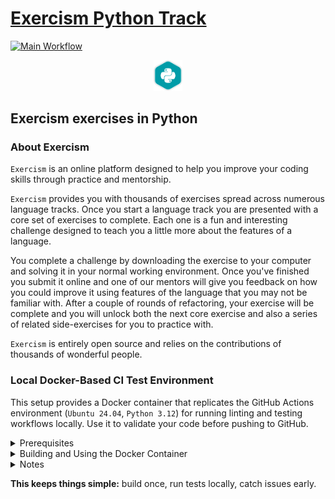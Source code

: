 # [Exercism Python Track](https://exercism.io/tracks/python)

[![Main Workflow](https://github.com/ikostan/python/actions/workflows/lint_test_report.yml/badge.svg)](https://github.com/ikostan/python/actions/workflows/lint_test_report.yml)

<div align="center"> 
<img width="9%" height="9%" src="https://github.com/ikostan/Exercism_Python_Track/blob/master/img/python-track.png" hspace="20">
</div>

## Exercism exercises in Python

### About Exercism

`Exercism` is an online platform designed to help you improve your coding
skills through practice and mentorship.

`Exercism` provides you with thousands of exercises spread across numerous
language tracks. Once you start a language track you are presented with a
core set of exercises to complete. Each one is a fun and interesting
challenge designed to teach you a little more about the features of a language.

You complete a challenge by downloading the exercise to your computer and
solving it in your normal working environment. Once you've finished you submit
it online and one of our mentors will give you feedback on how you could improve
it using features of the language that you may not be familiar with. After a
couple of rounds of refactoring, your exercise will be complete and you will
unlock both the next core exercise and also a series of related side-exercises
for you to practice with.

`Exercism` is entirely open source and relies on the contributions of thousands
of wonderful people.


### Local Docker-Based CI Test Environment

This setup provides a Docker container that replicates the GitHub Actions
environment (`Ubuntu 24.04`, `Python 3.12`) for running linting and testing
workflows locally. Use it to validate your code before pushing to GitHub.

<details>
  <summary>Prerequisites</summary>

- Docker installed and running on your machine. Download from
  [docker.com](https://www.docker.com/get-started).
- Your repo cloned locally (e.g., `git clone https://github.com/ikostan/python.git`).
- Ensure `requirements.txt` exists in the repo root (even if empty).
  If you have a `.pylintrc`, it should be in the root as well.
</details>

<details>
  <summary>Building and Using the Docker Container</summary>

1. **Place the files**:
   - Save the `Dockerfile` and `run_ci_tests.sh` in your repo root.
   - Make run_ci_tests.sh executable:
     - On Unix/macOS: ```chmod +x run_ci_tests.sh```
     - On Windows: No need, as it's run inside the Linux container.

2. **Build the Docker image**:
   ```bash
   docker build -t python-ci-env .
   ```
   This creates an image with `Python 3.12`, all linters (`Ruff`, `Flake8`, `Pylint`),
   and testers (`Pytest`, `pytest-cov`) installed.

3. **Run the container interactively** (for manual testing):
   * On Unix/macOS:
   ```bash
   docker run -it -v $(pwd):/app python-ci-env
   ```
   * On Windows PowerShell:
   ```bash
   docker run -it -v ${PWD}:/app python-ci-env
   ```
   * On Windows Command Prompt (cmd.exe):
   ```bash
   docker run -it -v %cd%:/app python-ci-env
   ```
   - This mounts your local repo to `/app` in the container and drops you into a bash shell.
   - Inside the container, you can run individual commands or the full script.

4. **Run all CI tests at once** (non-interactively):
   * On Unix/macOS:
   ```bash
   docker run -v $(pwd):/app python-ci-env /app/run_ci_tests.sh
   ```
   * On Windows PowerShell:
   ```bash
   docker run -v ${PWD}:/app python-ci-env /app/run_ci_tests.sh
   ```
   * On Windows Command Prompt (cmd.exe):
   ```bash
   docker run -v %cd%:/app python-ci-env /app/run_ci_tests.sh
   ```
   - This executes all linting and testing steps sequentially, mimicking the workflows.
   - Output will show results for `Ruff`, `Flake8`, `Pylint`, `Pytest`, and coverage generation.
   - If any step fails, the script exits early (like in CI).

5. **Run specific tests inside the container**:
   - Start the interactive container as in step 3.
   - Then run individual commands, e.g.:
     ```bash
     ruff check --output-format=github .
     pytest . --verbose --ignore=solutions --log-cli-level=INFO
     ```
</details>

<details>
  <summary>Notes</summary>

- **Failures**: If tests fail, fix your code and rebuild/run again. The env matches GitHub,
  so issues should align.
- **Rebuilding**: If you update `requirements.txt` or add new deps, rebuild the image with
  `docker build -t python-ci-env .`.
- **Performance**: First build may take time to install packages; subsequent runs are faster.
- **Customization**: If your repo has no `requirements.txt`, the install step does nothing—that's
  fine for `Exercism` exercises.
- **Cleanup**: Use `docker image prune` to remove old images if needed.
- **Windows-Specific**: If mounting fails (e.g., permission issues), ensure your drive is shared
  in Docker Desktop settings. Use forward slashes in paths if needed, but Docker handles backslashes.
</details>

**This keeps things simple:** build once, run tests locally, catch issues early.
